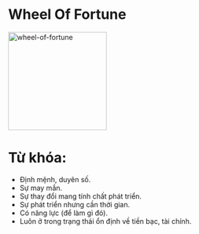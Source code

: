 # Wheel Of Fortune

<img style="width: 200px;" alt="wheel-of-fortune"
  src="https://www.alittlesparkofjoy.com/wp-content/uploads/2020/10/wheel-of-fortune-tarot-card.webp">

**Từ khóa:**
===

* Định mệnh, duyên số.
* Sự may mắn.
* Sự thay đổi mang tính chất phát triển.
* Sự phát triển nhưng cần thời gian.
* Có năng lực (để làm gì đó).
* Luôn ở trong trạng thái ổn định về tiền bạc, tài chính.
